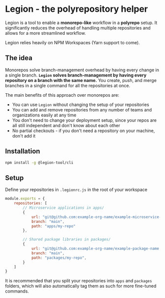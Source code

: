 # Legion - the polyrepository helper

Legion is a tool to enable a **monorepo-like** workflow in a **polyrepo** setup. It significantly reduces the overhead of handling multiple repositories and allows for a more streamlined workflow.

Legion relies heavily on NPM Workspaces (Yarn support to come).

## The idea

Monorepos solve branch-management overhead by having every change in a single branch. **`Legion` solves branch-management by having every repository on a branch with the same name.** You create, push, and merge branches in a single command for all the repositories at once.

The main benefits of this approach over monorepos are:

- You can use `Legion` without changing the setup of your repositories
- You can add and remove repositories from any number of teams and organizations easily at any time
- You don't need to change your deployment setup, since your repos are all still independent and don't know about each other
- No partial checkouts - if you don't need a repository on your machine, don't add it

## Installation

```bash
npm install -g @legion-tool/cli
```

## Setup

Define your repositories in `.legionrc.js` in the root of your workspace

```js
module.exports = {
    repositories: [
        // Microservice applications in apps/
        {
            url: "git@github.com:example-org-name/example-microservice-name.git",
            branch: "main",
            path: "apps/my-repo"
        },

        // Shared package libraries in packages/
        {
            url: "git@github.com:example-org-name/example-package-name.git",
            branch: "main",
            path: "packages/my-repo",
        }
    ]
}
```

It is recommended that you split your repositories into `apps` and `packages` folders, which will also automatically tag them as such for more fine-tuned commands.

